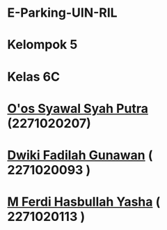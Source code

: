 # E-Parking-UIN-RIL
# Kelompok 5
# Kelas 6C
# [O'os Syawal Syah Putra](https://githuv.com/Ossyawals) (2271020207)
# [Dwiki Fadilah Gunawan](https://github.com/dwikigunawan123) ( 2271020093 )
# [M Ferdi Hasbullah Yasha](https://github.com/ferdyh24) ( 2271020113 )
